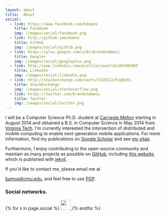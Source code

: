```yaml
---
layout: about
title:  About
social:
  - link: https://www.facebook.com/bdamos
    title: Facebook
    img: /images/social/facebook.png
  - link: http://github.com/bamos
    title: GitHub
    img: /images/social/github.png
  - link: https://plus.google.com/u/0/+BrandonAmos/
    title: Google+
    img: /images/social/googleplus.png
  - link: http://www.linkedin.com/profile/view?id=165493965
    title: LinkedIn
    img: /images/social/linkedin.png
  - link: http://stackexchange.com/users/1318112/highphi
    title: StackExchange
    img: /images/social/stackoverflow.png
  - link: https://twitter.com/brandondamos
    title: Twitter
    img: /images/social/twitter.png
---
```



I will be a Computer Science Ph.D. student at [Carnegie Mellon][cmu]
starting in August 2014 and obtained a B.S. in Computer Science
in May 2014 from [Virginia Tech][vt].
I'm currently interested the intersection of distributed
and mobile computing to enable next-generation mobile applications.
For more information, find my publications on
[Google Scholar][scholar] and see [my vitae][cv].

Furthermore, I enjoy contributing to the open-source community
and maintain as many projects as possible on
[GitHub][github], including [this website][website],
which is published with [jekyll][jekyll].

If you'd like to contact me, please email me at
<!-- http://obfuscateplease.com/ -->
<a href="&#109;ailt&#111;:b&#97;&#109;o&#115;&#64;&#99;&#109;&#117;&#46;&#101;&#100;&#117;">&#98;a&#109;&#111;&#115;&#64;&#99;&#109;u&#46;&#101;<span style="display:none">pypbq</span>&#100;<span style="display:none">iqwkq</span>&#117;</a>,
and feel free to use [PGP][pgp].

### Social networks.

<div class="footer-widget-container">
{% for s in page.social %}
  <a href="{{ s.link }}" target="_blank" title="{{ s.title }}">
    <img src="{{ s.img }}" width="32" height="32">
  </a>
{% endfor %}
</div>

[cmu]: http://cs.cmu.edu
[vt]: http://www.cs.vt.edu
[scholar]: http://scholar.google.com/citations?user=CZwrwHAAAAAJ
[cv]: /cv
[github]: https://github.com/bamos
[website]: https://github.com/bamos/bamos.github.io
[jekyll]: http://jekyllrb.com
[pgp]: /pgp
